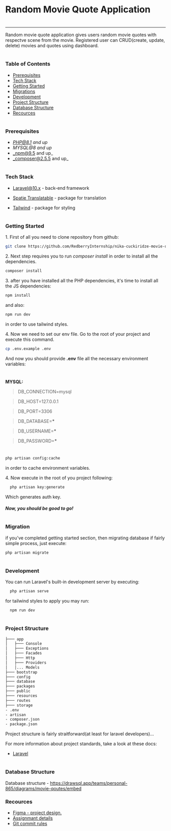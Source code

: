 <div style="display:flex; align-items: center">
  <h1 style="position:relative; top: -6px" >Random Movie Quote Application</h1>
</div>

---

Random movie quote application gives users random movie quotes with respectve scene from the movie. Registered user can CRUD(create, update, delete) movies and quotes using dashboard.

#

### Table of Contents

-   [Prerequisites](#prerequisites)
-   [Tech Stack](#tech-stack)
-   [Getting Started](#getting-started)
-   [Migrations](#migration)
-   [Development](#development)
-   [Project Structure](#project-structure)
-   [Database Structure](#database-structure)
-   [Recources](#recources)

#

### Prerequisites

-   *PHP@8.1 and up*
-   _MYSQL@8 and up_
-   _npm@9.5 and up\_
-   _composer@2.5.5 and up\_

#

### Tech Stack

-   [Laravel@10.x](https://laravel.com/docs/10.x) - back-end framework

-   [Spatie Translatable](https://github.com/spatie/laravel-translatable) - package for translation

-   [Tailwind](https://tailwindcss.com/) - package for styling

#

### Getting Started

1\. First of all you need to clone repository from github:

```sh
git clone https://github.com/RedberryInternship/nika-cuckiridze-movie-quotes.git
```

2\. Next step requires you to run _composer install_ in order to install all the dependencies.

```sh
composer install
```

3\. after you have installed all the PHP dependencies, it's time to install all the JS dependencies:

```sh
npm install
```

and also:

```sh
npm run dev
```

in order to use tailwind styles.

4\. Now we need to set our env file. Go to the root of your project and execute this command.

```sh
cp .env.example .env
```

And now you should provide **.env** file all the necessary environment variables:

#

**MYSQL:**

> DB_CONNECTION=mysql

> DB_HOST=127.0.0.1

> DB_PORT=3306

> DB_DATABASE=**\***

> DB_USERNAME=**\***

> DB_PASSWORD=**\***

#

```sh
php artisan config:cache
```

in order to cache environment variables.

4\. Now execute in the root of you project following:

```sh
  php artisan key:generate
```

Which generates auth key.

##### Now, you should be good to go!

#

### Migration

if you've completed getting started section, then migrating database if fairly simple process, just execute:

```sh
php artisan migrate
```

#

### Development

You can run Laravel's built-in development server by executing:

```sh
  php artisan serve
```

for tailwind styles to apply you may run:

```sh
  npm run dev
```

#

### Project Structure

```bash
├─── app
│   ├─── Console
│   ├─── Exceptions
│   ├─── Facades
│   ├─── Http
│   ├─── Providers
│   │... Models
├─── bootstrap
├─── config
├─── database
├─── packages
├─── public
├─── resources
├─── routes
├─── storage
- .env
- artisan
- composer.json
- package.json
```

Project structure is fairly straitforward(at least for laravel developers)...

For more information about project standards, take a look at these docs:

-   [Laravel](https://laravel.com/docs/10.x)

#

### Database Structure

Database structure - https://drawsql.app/teams/personal-865/diagrams/movie-qoutes/embed

### Recources

-   [Figma - project design.](https://www.figma.com/file/IIJOKK5esgM8uK8pM3D59J/Movie-Quotes?node-id=0%3A1)
-   [Assignmant details](https://redberry.gitbook.io/assignment-i-movie-quotes/)
-   [Git commit rules](https://redberry.gitbook.io/resources/other/git-is-semantikuri-komitebi)
